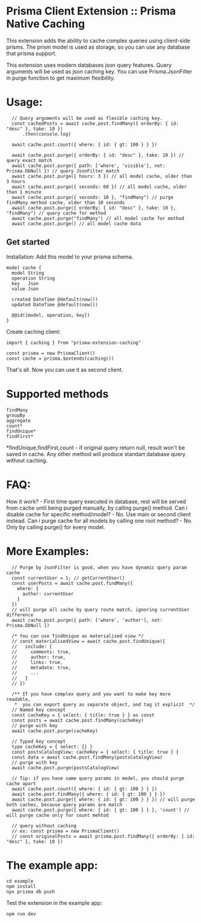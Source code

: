 # Prisma Client Extension :: Prisma Native Caching 

This extension adds the ability to cache complex queries using client-side prisms.
The prism model is used as storage, so you can use any database that prisma support.

This extension uses modern databases json query features. 
Query arguments will be used as json caching key.
You can use Prisma.JsonFilter in purge function to get maximum flexibility.

# Usage:
```
  // Query arguments will be used as flexible caching key.
  const cachedPosts = await cache.post.findMany({ orderBy: { id: "desc" }, take: 10 })  
      .then(console.log)

  await cache.post.count({ where: { id: { gt: 100 } } })

  await cache.post.purge({ orderBy: { id: "desc" }, take: 10 }) // query exact match
  await cache.post.purge({ path: ['where', 'visible'], not: Prisma.DbNull }) // query JsonFilter match 
  await cache.post.purge({ hours: 3 }) // all model cache, older than 3 hours
  await cache.post.purge({ seconds: 60 }) // all model cache, older than 1 minute
  await cache.post.purge({ seconds: 10 }, "findMany") // purge findMany method cache, older than 10 seconds 
  await cache.post.purge({ orderBy: { id: "desc" }, take: 10 }, "findMany") // query cache for method
  await cache.post.purge("findMany") // all model cache for method
  await cache.post.purge() // all model cache data
```

## Get started

Installation: 
Add this model to your prisma schema.

```
model cache {
  model String
  operation String
  key   Json
  value Json

  created DateTime @default(now())
  updated DateTime @default(now())

  @@id([model, operation, key])
}
```

Create caching client:
```
import { caching } from "prisma-extension-caching" 

const prisma = new PrismaClient()
const cache = prisma.$extends(caching()) 
```

That's all. Now you can use it as second client.


# Supported methods

```
findMany
groupBy
aggregate
count*
findUnique*
findFirst*
```

*findUnique,findFirst,count - if original query return null, result won't be saved in cache.
Any other method will produce standart database query without caching.

# FAQ:
  How it work?
    - First time query executed in database, rest will be served from cache until being purged manually, by calling purge() method.
  Can i disable cache for specific method/model?
    - No. Use main or second client instead.
  Can i purge cache for all models by calling one root method?
    - No. Only by calling purge() for every model.

# More Examples: 

```
  // Purge by JsonFilter is good, when you have dynamic query param cache
  const currentUser = 1; // getCurrentUser()
  const userPosts = await cache.post.findMany({
    where: {
      author: currentUser
    }
  })
  // will purge all cache by query route match, ignoring currentUser difference
  await cache.post.purge({ path: ['where', 'author'], not: Prisma.DbNull })

  /* You can use findUnique as materialised view */
  // const materialisedView = await cache.post.findUnique({
  //   include: {
  //     comments: true,
  //     author: true,
  //     links: true,
  //     metadata: true,
  //     ...
  //   }
  // })

  /** If you have complex query and you want to make key more readable,
   *  you can export query as separate object, and tag it explicit  */
  // Named key concept 
  const cacheKey = { select: { title: true } } as const
  const posts = await cache.post.findMany(cacheKey)
  // purge with key
  await cache.post.purge(cacheKey)

  // Typed key concept 
  type cacheKey = { select: {} }
  const postsCatalogView: cacheKey = { select: { title: true } }
  const data = await cache.post.findMany(postsCatalogView)
  // purge with key
  await cache.post.purge(postsCatalogView)

  // Tip: if you have same query params in model, you should purge cache apart
  await cache.post.count({ where: { id: { gt: 100 } } })
  await cache.post.findMany({ where: { id: { gt: 100 } } })
  await cache.post.purge({ where: { id: { gt: 100 } } }) // will purge both caches, because query params are match
  await cache.post.purge({ where: { id: { gt: 100 } } }, 'count') // will purge cache only for count mehtod

  // query without caching
  // ex: const prisma = new PrismaClient()
  // const originalPosts = await prisma.post.findMany({ orderBy: { id: "desc" }, take: 10 })
```

# The example app:

```
cd example
npm install
npx prisma db push
```

Test the extension in the example app:
```
npm run dev
```